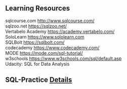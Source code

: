 ## Learning Resources
sqlcourse.com	http://www.sqlcourse.com/ <br>
sqlzoo.net	https://sqlzoo.net/ <br>
Vertabelo Academy	https://academy.vertabelo.com/ <br>
SoloLearn	https://www.sololearn.com <br>
SQLBolt	https://sqlbolt.com/ <br>
codecademy	https://www.codecademy.com/ <br>
MODE	https://mode.com/sql-tutorial/ <br>
w3schools	https://www.w3schools.com/sql/default.asp <br>
Udacity: SQL for Data Analysis<br>

## SQL-Practice [Details](https://github.com/MengyaCao/SQL-Practice)
